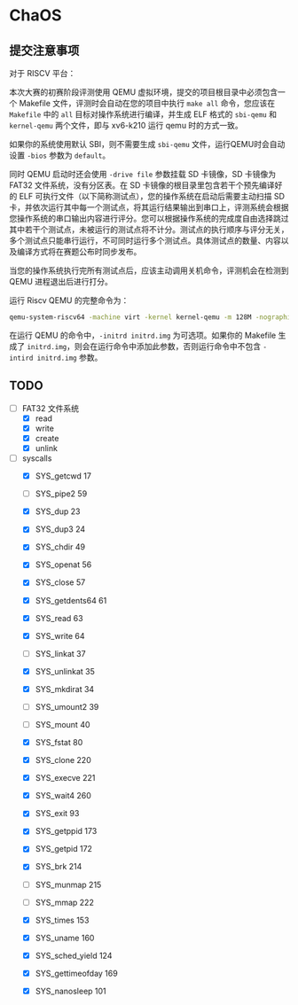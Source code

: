 # ChaOS

## 提交注意事项

对于 RISCV 平台：

本次大赛的初赛阶段评测使用 QEMU 虚拟环境，提交的项目根目录中必须包含一个 Makefile 文件，评测时会自动在您的项目中执行 `make all` 命令，您应该在 `Makefile` 中的 `all` 目标对操作系统进行编译，并生成 ELF 格式的 `sbi-qemu` 和 `kernel-qemu` 两个文件，即与 xv6-k210 运行 qemu 时的方式一致。

如果你的系统使用默认 SBI，则不需要生成 `sbi-qemu` 文件，运行QEMU时会自动设置 `-bios` 参数为 `default`。

同时 QEMU 启动时还会使用 `-drive file` 参数挂载 SD 卡镜像，SD 卡镜像为 FAT32 文件系统，没有分区表。在 SD 卡镜像的根目录里包含若干个预先编译好的 ELF 可执行文件（以下简称测试点），您的操作系统在启动后需要主动扫描 SD 卡，并依次运行其中每一个测试点，将其运行结果输出到串口上，评测系统会根据您操作系统的串口输出内容进行评分。您可以根据操作系统的完成度自由选择跳过其中若干个测试点，未被运行的测试点将不计分。测试点的执行顺序与评分无关，多个测试点只能串行运行，不可同时运行多个测试点。具体测试点的数量、内容以及编译方式将在赛题公布时同步发布。

当您的操作系统执行完所有测试点后，应该主动调用关机命令，评测机会在检测到 QEMU 进程退出后进行打分。



运行 Riscv QEMU 的完整命令为：

```bash
qemu-system-riscv64 -machine virt -kernel kernel-qemu -m 128M -nographic -smp 2 -bios sbi-qemu -drive file=sdcard.img,if=none,format=raw,id=x0  -device virtio-blk-device,drive=x0,bus=virtio-mmio-bus.0 -device virtio-net-device,netdev=net -netdev user,id=net -initrd initrd.img
```
在运行 QEMU 的命令中，`-initrd initrd.img` 为可选项。如果你的 Makefile 生成了 `initrd.img`，则会在运行命令中添加此参数，否则运行命令中不包含 `-intird initrd.img` 参数。

## TODO

- [ ] FAT32 文件系统
  - [x] read
  - [x] write
  - [x] create
  - [x] unlink

- [ ] syscalls
  - [x] SYS_getcwd 17
  - [ ] SYS_pipe2 59
  - [x] SYS_dup 23
  - [x] SYS_dup3 24
  - [x] SYS_chdir 49
  - [x] SYS_openat 56
  - [x] SYS_close 57
  - [x] SYS_getdents64 61
  - [x] SYS_read 63
  - [x] SYS_write 64
  - [ ] SYS_linkat 37
  - [x] SYS_unlinkat 35
  - [x] SYS_mkdirat 34
  - [ ] SYS_umount2 39
  - [ ] SYS_mount 40
  - [x] SYS_fstat 80
  - [x] SYS_clone 220
  - [x] SYS_execve 221
  - [x] SYS_wait4 260
  - [x] SYS_exit 93
  - [x] SYS_getppid 173
  - [x] SYS_getpid 172
  - [x] SYS_brk 214
  - [ ] SYS_munmap 215
  - [ ] SYS_mmap 222
  - [x] SYS_times 153
  - [x] SYS_uname 160
  - [x] SYS_sched_yield 124
  - [x] SYS_gettimeofday 169
  - [x] SYS_nanosleep 101

